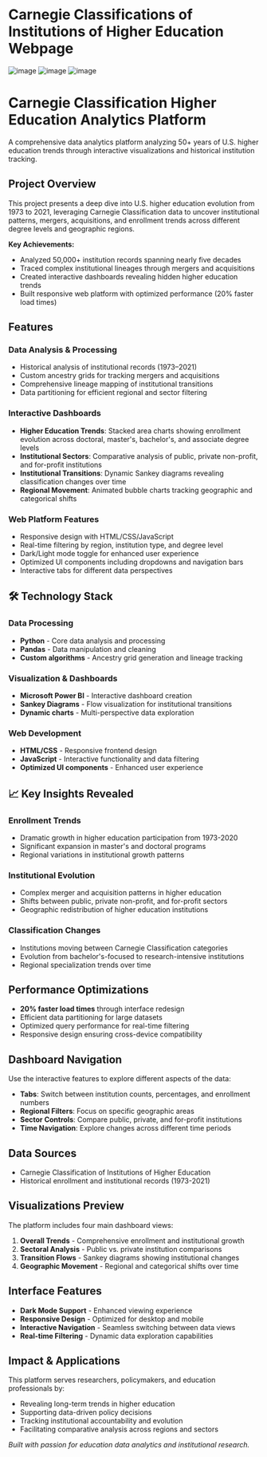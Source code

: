 # Carnegie Classifications of Institutions of Higher Education Webpage

![image](https://github.com/user-attachments/assets/f8043fa0-022d-484c-8167-9741b7d1b32b)
![image](https://github.com/user-attachments/assets/23617dc2-c495-4c46-a1ac-d79e0b04c933)
![image](https://github.com/user-attachments/assets/7fca85d0-3816-4c37-8d82-651cfefb271f)


# Carnegie Classification Higher Education Analytics Platform

A comprehensive data analytics platform analyzing 50+ years of U.S. higher education trends through interactive visualizations and historical institution tracking.

## Project Overview

This project presents a deep dive into U.S. higher education evolution from 1973 to 2021, leveraging Carnegie Classification data to uncover institutional patterns, mergers, acquisitions, and enrollment trends across different degree levels and geographic regions.

**Key Achievements:**
- Analyzed 50,000+ institution records spanning nearly five decades
- Traced complex institutional lineages through mergers and acquisitions
- Created interactive dashboards revealing hidden higher education trends
- Built responsive web platform with optimized performance (20% faster load times)

## Features

### **Data Analysis & Processing**
- Historical analysis of institutional records (1973–2021)
- Custom ancestry grids for tracking mergers and acquisitions
- Comprehensive lineage mapping of institutional transitions
- Data partitioning for efficient regional and sector filtering

### **Interactive Dashboards**
- **Higher Education Trends**: Stacked area charts showing enrollment evolution across doctoral, master's, bachelor's, and associate degree levels
- **Institutional Sectors**: Comparative analysis of public, private non-profit, and for-profit institutions
- **Institutional Transitions**: Dynamic Sankey diagrams revealing classification changes over time
- **Regional Movement**: Animated bubble charts tracking geographic and categorical shifts

### **Web Platform Features**
- Responsive design with HTML/CSS/JavaScript
- Real-time filtering by region, institution type, and degree level
- Dark/Light mode toggle for enhanced user experience
- Optimized UI components including dropdowns and navigation bars
- Interactive tabs for different data perspectives

## 🛠️ Technology Stack

### **Data Processing**
- **Python** - Core data analysis and processing
- **Pandas** - Data manipulation and cleaning
- **Custom algorithms** - Ancestry grid generation and lineage tracking

### **Visualization & Dashboards**
- **Microsoft Power BI** - Interactive dashboard creation
- **Sankey Diagrams** - Flow visualization for institutional transitions
- **Dynamic charts** - Multi-perspective data exploration

### **Web Development**
- **HTML/CSS** - Responsive frontend design
- **JavaScript** - Interactive functionality and data filtering
- **Optimized UI components** - Enhanced user experience

## 📈 Key Insights Revealed

### **Enrollment Trends**
- Dramatic growth in higher education participation from 1973-2020
- Significant expansion in master's and doctoral programs
- Regional variations in institutional growth patterns

### **Institutional Evolution**
- Complex merger and acquisition patterns in higher education
- Shifts between public, private non-profit, and for-profit sectors
- Geographic redistribution of higher education institutions

### **Classification Changes**
- Institutions moving between Carnegie Classification categories
- Evolution from bachelor's-focused to research-intensive institutions
- Regional specialization trends over time

## Performance Optimizations

- **20% faster load times** through interface redesign
- Efficient data partitioning for large datasets
- Optimized query performance for real-time filtering
- Responsive design ensuring cross-device compatibility

## Dashboard Navigation

Use the interactive features to explore different aspects of the data:

- **Tabs**: Switch between institution counts, percentages, and enrollment numbers
- **Regional Filters**: Focus on specific geographic areas
- **Sector Controls**: Compare public, private, and for-profit institutions
- **Time Navigation**: Explore changes across different time periods

## Data Sources

- Carnegie Classification of Institutions of Higher Education
- Historical enrollment and institutional records (1973-2021)

## Visualizations Preview

The platform includes four main dashboard views:
1. **Overall Trends** - Comprehensive enrollment and institutional growth
2. **Sectoral Analysis** - Public vs. private institution comparisons  
3. **Transition Flows** - Sankey diagrams showing institutional changes
4. **Geographic Movement** - Regional and categorical shifts over time

## Interface Features

- **Dark Mode Support** - Enhanced viewing experience
- **Responsive Design** - Optimized for desktop and mobile
- **Interactive Navigation** - Seamless switching between data views
- **Real-time Filtering** - Dynamic data exploration capabilities

## Impact & Applications

This platform serves researchers, policymakers, and education professionals by:
- Revealing long-term trends in higher education
- Supporting data-driven policy decisions
- Tracking institutional accountability and evolution
- Facilitating comparative analysis across regions and sectors


*Built with passion for education data analytics and institutional research.*

